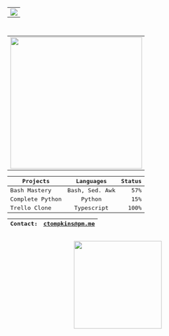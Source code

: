 <div align="center">
<kbd>
<div align="center">
 <kbd>
  <div align="center">
   <div align="center">
  <div align="center">
      <table>
          <tr style="color:salmon;">
              <td>
                  <img src="https://img.shields.io/badge/Language-Javascript-informational?style=flat&logo=Javascript&logoColor=yellow&color=2bbc8a" />
                  <br />
              </td>
          </tr>
      </table>
  </div><br />
  <div align="center" border="5px solid red">
      <table>
          <tr>
              <td>
                  <!--<img src="https://user-images.githubusercontent.com/4887640/133912224-dcf8f361-3a8c-470e-9040-93477b05b4a6.gif" width="210px" />-->
                  <img src="https://user-images.githubusercontent.com/4887640/134088264-37491b5d-d851-4b2e-94f1-58647f75fcb5.GIF" height="300px"/>
             </td>
          </tr>
      </table>
  </div>
  <div align="center">

  | Projects   |    Languages     |  Status |
  |----------|:-------------:|------:|
  | Bash Mastery |  Bash, Sed. Awk | 57% |
  | Complete Python|    Python   |   15% |
  | Trello Clone | Typescript |  100% |

   | Contact: | ctompkins@pm.me |
   |----------|:-------------:|

  </div>
  </div> 
  </div>
 </kbd>
</div><br />
<div align="center">
 
  <img src="https://github-readme-stats.vercel.app/api/top-langs/?username=charlytron&theme=city_lights" width="200px" padding="50px"/>
 

 </div>
 <div align="center">
  
 </kbd>
 </div>
 

